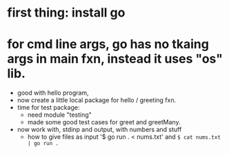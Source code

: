# first thing: install go

# for cmd line args, go has no tkaing args in main fxn, instead it uses "os" lib.
- good with hello program, 
- now create a little local package for hello / greeting fxn.
- time for test package: 
    - need module "testing"
    - made some good test cases for greet and greetMany.
- now work with, stdinp and output, with numbers and stuff
  - how to give files as input '$ go run . < nums.txt' and `$ cat nums.txt | go run .`
